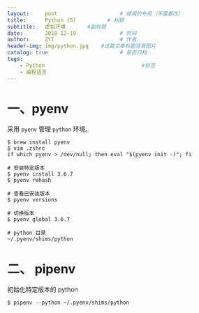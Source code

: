 ```yaml
---
layout:     post                    # 使用的布局（不需要改）
title:      Python [5]          # 标题 
subtitle:   虚拟环境       #副标题
date:       2018-12-19              # 时间
author:     ZYT                     # 作者
header-img: img/python.jpg    #这篇文章标题背景图片
catalog: true                       # 是否归档
tags:
    - Python                               #标签
    - 编程语言
---
```


# 一、pyenv

采用 `pyenv` 管理 `python` 环境。

```
$ brew install pyenv
$ vim .zshrc
if which pyenv > /dev/null; then eval "$(pyenv init -)"; fi

# 安装特定版本
$ pyenv install 3.6.7
$ pyenv rehash

# 查看已安装版本
$ pyenv versions

# 切换版本
$ pyenv global 3.6.7

# python 目录
~/.pyenv/shims/python
```

# 二、 pipenv

初始化特定版本的 python

```
$ pipenv --python ~/.pyenv/shims/python
```

